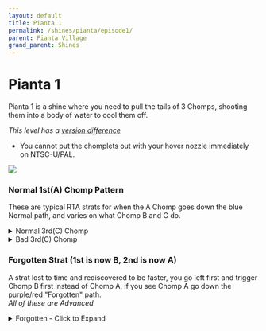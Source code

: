 ```yaml
---
layout: default 
title: Pianta 1
permalink: /shines/pianta/episode1/
parent: Pianta Village
grand_parent: Shines
---
```

# Pianta 1 

Pianta 1 is a shine where you need to pull the tails of 3 Chomps, shooting them into a body of water to cool them off.  

*This level has a [version difference](/sms-guide/game/versiondifferences)*  

- You cannot put the chomplets out with your hover nozzle immediately on NTSC-U/PAL. 

<img src="https://i.imgur.com/fw4J7TW.png">  

### Normal 1st(A) Chomp Pattern  
These are typical RTA strats for when the A Chomp goes down the blue Normal path, and varies on what Chomp B and C do.  

<details markdown="block">
  <summary markdown="span">
    Normal 3rd(C) Chomp 
  </summary>
  {: .text-gamma}
#### Wait at Wall  
*Beginner and NTSC-U/PAL Friendly, use spam sprays instead of hover*  
{% include yt.html id="_ZkoUbYRWrk" %}  

#### Bait Chomp  
*Beginner and NTSC-U/PAL Friendly, use spam sprays instead of hover*  
{% include yt.html id="BO18jxRH70M" %}  

#### Slide Past  
*Advanced*  
{% include yt.html id="Bz_l6_86h-Q" %}  
</details>   

<details markdown="block">
  <summary markdown="span">
    Bad 3rd(C) Chomp  
  </summary>
  {: .text-gamma}
#### Typical RTA Strat  
*Beginner and NTSC-U/PAL Friendly*  
{% include yt.html id="tJDFV1A7was" %}  

#### Down Bad  
*Advanced*  
{% include yt.html id="Viy4GiOKJXw" %}  
</details>   


### Forgotten Strat (1st is now B, 2nd is now A)   

A strat lost to time and rediscovered to be faster, you go left first and trigger Chomp B first instead of Chomp A, if you see Chomp A go down the purple/red "Forgotten" path.  
*All of these are Advanced*  

<details markdown="block">
  <summary markdown="span">
    Forgotten - Click to Expand
  </summary>
  {: .text-gamma}
#### Good 2nd(A), Good 3rd(C).  
{% include yt.html id="Bz_l6_86h-Q" %}  

#### **Bad 2nd(A)**, Good 3rd(C).  
{% include yt.html id="tDcJhRAA9_Y" %}  

#### Good 2nd(A), **Bad 3rd(C). Early**  
*If you are early, you can bait the chomp back, Otherwise, do [typical RTA strat or Down Bad](sms-guide/shines/pianta/episode1/#typical-rta-strat)*  
{% include yt.html id="YMXdBLGHEEc" %}  
</details>   
